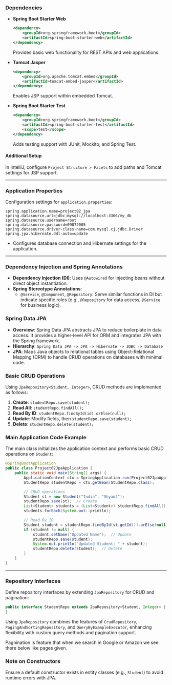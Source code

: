 ### Dependencies

- **Spring Boot Starter Web**  
  ```xml
  <dependency>
      <groupId>org.springframework.boot</groupId>
      <artifactId>spring-boot-starter-web</artifactId>
  </dependency>
  ```
  Provides basic web functionality for REST APIs and web applications.

- **Tomcat Jasper**  
  ```xml
  <dependency>
      <groupId>org.apache.tomcat.embed</groupId>
      <artifactId>tomcat-embed-jasper</artifactId>
  </dependency>
  ```
  Enables JSP support within embedded Tomcat.

- **Spring Boot Starter Test**  
  ```xml
  <dependency>
      <groupId>org.springframework.boot</groupId>
      <artifactId>spring-boot-starter-test</artifactId>
      <scope>test</scope>
  </dependency>
  ```
  Adds testing support with JUnit, Mockito, and Spring Test.

#### Additional Setup
In IntelliJ, configure `Project Structure > Facets` to add paths and Tomcat settings for JSP support.

---

### Application Properties

Configuration settings for `application.properties`:
```properties
spring.application.name=project02_jpa
spring.datasource.url=jdbc:mysql://localhost:3306/my_db
spring.datasource.username=root
spring.datasource.password=09072005
spring.datasource.driver-class-name=com.mysql.cj.jdbc.Driver
spring.jpa.hibernate.ddl-auto=update
```
- Configures database connection and Hibernate settings for the application.

---

### Dependency Injection and Spring Annotations

- **Dependency Injection (DI)**: Uses `@Autowired` for injecting beans without direct object instantiation.
- **Spring Stereotype Annotations**:
  - `@Service`, `@Component`, `@Repository`: Serve similar functions in DI but indicate specific roles (e.g., `@Repository` for data access, `@Service` for business logic).

### Spring Data JPA

- **Overview**: Spring Data JPA abstracts JPA to reduce boilerplate in data access. It provides a higher-level API for ORM and integrates JPA with the Spring framework.
- **Hierarchy**: `Spring Data JPA -> JPA -> Hibernate -> JDBC -> Database`
- **JPA**: Maps Java objects to relational tables using Object-Relational Mapping (ORM) to handle CRUD operations on databases with minimal code.

### Basic CRUD Operations

Using `JpaRepository<Student, Integer>`, CRUD methods are implemented as follows:

1. **Create**: `studentRepo.save(student);`
2. **Read All**: `studentRepo.findAll();`
3. **Read By ID**: `studentRepo.findById(id).orElse(null);`
4. **Update**: Modify fields, then `studentRepo.save(student);`
5. **Delete**: `studentRepo.delete(student);`

### Main Application Code Example

The main class initializes the application context and performs basic CRUD operations on `Student`:
```java
@SpringBootApplication
public class Project02JpaApplication {
    public static void main(String[] args) {
        ApplicationContext ctx = SpringApplication.run(Project02JpaApplication.class, args);
        StudentRepo studentRepo = ctx.getBean(StudentRepo.class);

        // CRUD operations
        Student st = new Student("India", "Shyam2");
        studentRepo.save(st);  // Create
        List<Student> students = (List<Student>) studentRepo.findAll();  // Read All
        students.forEach(System.out::println);

        // Read By ID
        Student student = studentRepo.findById(st.getId()).orElse(null);
        if (student != null) {
            student.setName("Updated Name");  // Update
            studentRepo.save(student);
            System.out.println("Updated Student: " + student);
            studentRepo.delete(student);  // Delete
        }
    }
}
```

---

### Repository Interfaces

Define repository interfaces by extending `JpaRepository` for CRUD and pagination:
```java
public interface StudentRepo extends JpaRepository<Student, Integer> {
}
```
Using `JpaRepository` combines the features of `CrudRepository`, `PagingAndSortingRepository`, and `QueryByExampleExecutor`, enhancing flexibility with custom query methods and pagination support.

Pagnination is feature that when we search in Google or Amazon we see there below  like pages given.

### Note on Constructors

Ensure a default constructor exists in entity classes (e.g., `Student`) to avoid runtime errors with JPA.